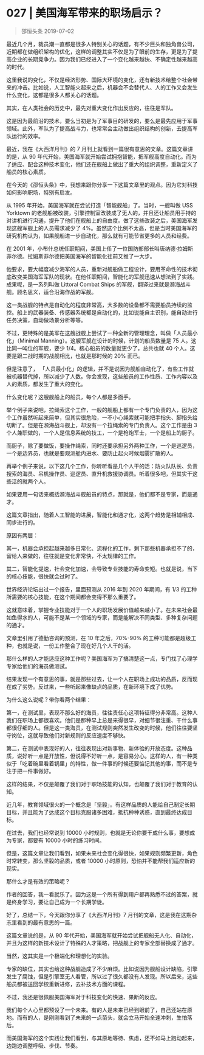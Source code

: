 # 027 | 美国海军带来的职场启示？
> 邵恒头条
2019-07-02

最近几个月，裁员潮一直都是很多人特别关心的话题，有不少巨头和独角兽公司，近期都在做组织架构的优化，这样的调整其实不仅是为了眼前的生存，更是为了提高企业的长期竞争力。因为我们已经进入了一个变化越来越快、不确定性越来越高的时代。

这里我说的变化，不仅是经济形势、国际大环境的变化，还有新技术给整个社会带来的冲击。比如说，人工智能火起来之后，机器会不会替代人、人的工作又会发生什么变化，这都是很多人都关心的话题。

其实，在人类社会的历史中，最先对重大变化作出反应的，往往是军队。

这是因为最前沿的技术，要么当初是为了军事目的研发的，要么是最先应用于军事领域。此外，军队为了提高战斗力，也常常会主动做出组织结构的创新，去提高军队运行的效率。

最近，我在《大西洋月刊》的 7 月刊上就看到一篇很有意思的文章。这篇文章讲的是，从 90 年代开始，美国海军就开始尝试拥抱智能，把军舰高度自动化。而为了适应、配合这种技术变化，他们还在舰船上做出了重大的组织调整，重新定义了船员的核心素质。

在今天的《邵恒头条》中，我想来跟你分享一下这篇文章里的观点。因为它对科技如何影响职场，特别有启发。

从 1995 年开始，美国海军就在尝试打造「智能舰船」了。当时，一艘叫做 USS Yorktown 的老舰船被改装，引擎控制室改装成了无人的，并且还让船员用手持的对讲机进行沟通，提升了他们在舰船上的自由度。做了这些改装之后，美国海军发现这艘军舰上的人员需求减少了 4%。虽然这个比例不太高，但是当时美国海军的研究机构认为，如果舰船进一步自动化，那么就有可能节省更多的人员和经费。

在 2001 年，小布什总统任职期间，美国上任了一位国防部部长叫唐纳德·拉姆斯菲尔德。拉姆斯菲尔德把美国海军的智能化往前又推了一大步。

他要求，要大幅度减少海军的人员，重新对舰船做工程设计，要用革命性的技术彻底改变美国海军军队的现状。在他任职期间，智能化的军舰迅速从想法到了实践。成果呢，是一系列叫做 Littoral Combat Ships 的军舰，翻译过来就是濒海战斗舰。顾名思义，适合沿海作战的军舰。

这一类战舰的特点是自动化的程度非常高，大多数的设备都不需要船员持续的监控。船上的武器装备、传感器系统都是自动化的，比如说能自主识别，能自动进行任务决策，自动做场景分析等等。

不过，更特殊的是美军在这艘战舰上尝试了一种全新的管理理念，叫做「人员最小化」（Minimal Manning）。这艘军舰在设计的时候，计划的船员数量是 75 人。这比同一吨位的军舰，要少 1/4。核心船员的数量就更少了，总共也就 40 个人。这要是跟二战时期的战舰相比，也就是那时候的 20% 而已。

但是注意了， 「人员最小化」的逻辑，并不是说因为舰船自动化了，有些工作就被机器替代掉，所以减少了人数。你会发现，这些船员的工作性质、工作内容以及人的素质，都发生了重大的变化。

什么变化呢？这艘舰船上的船员，每个人都是多面手。

举个例子来说吧，拉绳索这个工作，一般的舰船上都有一个专门负责的人，因为这个工作虽然听起来简单，但其实很危险，一不小心绳索就可能把手指头、脚指头给切断了。但是在濒海战斗舰上，却没有一个拉绳索的专门负责人。这个工作是由 3 个人兼职做的，一个人是信息系统的技工，一个是枪炮军士，一个是船上的厨子。

而厨子，除了要做饭，要操作绳索，同时还要承担另外两种工作，一个是巡逻员，一个是边界员，也就是要观测舱内进水、要防止起火时候烟雾扩散的人。

再举个例子来说，以下这几个工作，你听听看是几个人干的活：防火队队长、负责搜索的海员、吊机操作员、巡逻员、直升机救援协调员。听着很多吧，但其实干这些活的就两个人。

如果要用一句话来概括濒海战斗舰船员的特点，那就是，他们都不是专家，而是通才。

这篇文章指出，随着人工智能的进展，智能化和通才化，这两个趋势是相辅相成、同步进行的。

原因有两层：

其一，机器会承担起越来越多日常化、流程化的工作，剩下那些机器承担不了的，留给人来做的，往往就是变化非常快，不太规律的工作。

其二，智能化提速，社会变化加速，会导致专业技能的寿命变短。也就是说，当下的核心技能，很快就会过时了。

世界经济论坛出过一个报告，里面预测从 2016 年到 2020 年期间，有 1/3 的工种所需要的核心技能，在这个期间都会变得不那么重要了。

这就意味着，掌握专业技能对于一个人的职场发展价值越来越小了。在未来社会最如鱼得水的人，可能不是某一个领域的专家，而是能解决不同类型、多种复杂问题的通才。

文章里引用了德勤咨询的预测，在 10 年之后，70%-90% 的工种可能都是超级工种，也就是说，一份工作整合了现在好几个人干的活。

那什么样的人才能适应这种工作呢？美国海军为了搞清楚这一点，专门找了心理学专家给他们的海员做测试。

结果发现一个有意思的事，就是那些过去，让一个人在职场上成功的品质，反而现在成了劣势。反过来，一些听起来像缺点的品质，在新环境下成了优势。

为什么这么说呢？带你看两个结果：

第一，在测试里，表现不那么好的海员，往往责任心这项特征得分非常高。这种人我们在职场上都很喜欢。他们是那种早上总是来得很早，对细节很注重、干什么事都很仔细的人。但是这一类海员，在测试规则突然发生改变的时候，他们往往要坚守岗位，这就导致他们对新规则的反应速度不够快。 

第二，在测试中表现好的人，往往表现出对新事物、新体验的开放态度。这种品质，说好听一点是开放性，但说得不好听一点，是容易分心。这样的人，有一种类似于「吃着碗里看着锅里」的特性，做一件事的时候还要惦记其他的事，而不是专注于把一件事做好。

这样的结果，不仅是颠覆了我们对于职场技能的认知，也颠覆了我们对于教育的认知。

近几年，教育领域很火的一个概念是「坚毅」。有这样品质的人能给自己制定长期目标，并且能为了达成这个目标克服诸多困难，抵抗种种诱惑，直到最终达成目标。

在过去，我们也经常说到 10000 小时规则，也就是无论你要干成什么事，要想成为专家，都要有 10000 小时的练习时间。

但是，这篇文章让我们看到，如果未来社会变化得很快，如果规则频繁更新，角色时常转变，那么坚毅的品质，或者 10000 小时原则，恐怕并不能帮我们适应新的现实。

那什么才是有效的策略呢？

作者的回答，我一看就乐了。因为这是一个所有得到用户都再熟悉不过的答案，就是终身学习，要让自己成为一个长期学徒。

好了，总结一下，今天跟你分享了《大西洋月刊》7 月刊的文章，这是我在这期杂志里看到的最有意思的一篇。

这篇文章说的是，从 90 年代开始，美国海军就开始尝试把舰船无人化、自动化，并且为这样的新技术设计了特殊的人才策略，把战舰上的专家全部替换成了通才。

当然，这其实是一个极端化和理想化的实验。

专家的缺位，其实也给这种战舰造成了不少麻烦。比如说因为舰船设计缺陷，引擎发生了腐蚀，但是引擎室无人看管，所以过了很久都没有人发现。所以后来，这些船员都被送回学校重新进修，去补技术方面的课程。

不过，我还是很佩服美国海军对于科技变化的快速、果断的反应。

我们每个人心里都预设了一个未来。有的人是未来已经到眼前了，自己还站在原地。而有的人，是刚刚看到了未来的一点苗头，就会立马开始全速冲刺，生怕落后。

而美国海军的这个实践让我们看到，与其原地等待、焦虑，还不如马上跑动起来，边跑边调整呼吸、步伐、节奏。

